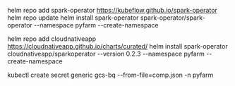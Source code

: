 helm repo add spark-operator https://kubeflow.github.io/spark-operator
helm repo update
helm install spark-operator spark-operator/spark-operator --namespace pyfarm --create-namespace


helm repo add cloudnativeapp https://cloudnativeapp.github.io/charts/curated/
helm install spark-operator cloudnativeapp/sparkoperator --version 0.2.3 --namespace pyfarm --create-namespace


kubectl create secret generic gcs-bq  --from-file=comp.json -n pyfarm
